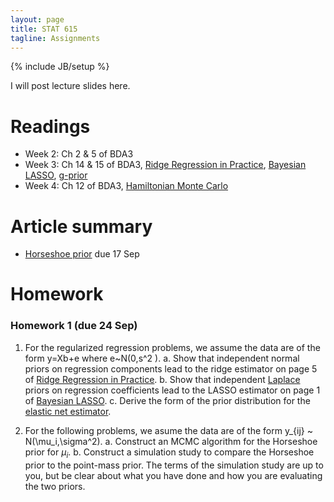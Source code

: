 ```yaml
---
layout: page
title: STAT 615
tagline: Assignments
---
```

{% include JB/setup %}

I will post lecture slides here. 

# Readings

- Week 2: Ch 2 & 5 of BDA3
- Week 3: Ch 14 & 15 of BDA3, [Ridge Regression in Practice](http://www.tandfonline.com/doi/abs/10.1080/00031305.1975.10479105), [Bayesian LASSO](http://www.stat.ufl.edu/~casella/Papers/Lasso.pdf), [g-prior](http://www.jstor.org/stable/2348164)
- Week 4: Ch 12 of BDA3, [Hamiltonian Monte Carlo](http://www.cs.toronto.edu/~radford/ftp/ham-mcmc.pdf)

# Article summary

- [Horseshoe prior](http://machinelearning.wustl.edu/mlpapers/paper_files/AISTATS09_CarvalhoPS.pdf) due 17 Sep

# Homework

### Homework 1 (due 24 Sep)

1. For the regularized regression problems, we assume the data are of the form y=Xb+e where e~N(0,s^2 ).
  a. Show that independent normal priors on regression components lead to the ridge estimator on page 5 of [Ridge Regression in Practice](http://www.tandfonline.com/doi/abs/10.1080/00031305.1975.10479105).
  b. Show that independent [Laplace](http://en.wikipedia.org/wiki/Laplace_distribution) priors on regression coefficients lead to the LASSO estimator on page 1 of [Bayesian LASSO](http://www.stat.ufl.edu/~casella/Papers/Lasso.pdf).
  c. Derive the form of the prior distribution for the [elastic net estimator](http://en.wikipedia.org/wiki/Elastic_net_regularization). 
  
2. For the following problems, we asume the data are of the form y_{ij} ~ N(\mu_i,\sigma^2).
  a. Construct an MCMC algorithm for the Horseshoe prior for $\mu_i$.
  b. Construct a simulation study to compare the Horseshoe prior to the point-mass prior. The terms of the simulation study are up to you, but be clear about what you have done and how you are evaluating the two priors.

